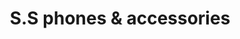 ---
title: "S.S phones & accessories"
url: /karachi/s-s-phones-and-accessories/
shop: mobile phone
---
